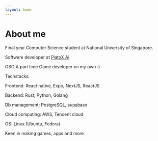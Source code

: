 ```yaml
---
layout: home
---
```

# About me

Final year Computer Science student at National University of Singapore.

Software developer at [PlatoX Ai](https://platox.ai/).

OSO A part time Game developer on my own :)

Techstacks:

Frontend: React native, Expo, NextJS, ReactJS

Backend: Rust, Python, Golang

Db management: PostgreSQL, supabase

Cloud computing: AWS, Tencent cloud

OS: Linux (Ubuntu, Fedora)

Keen in making games, apps and more.